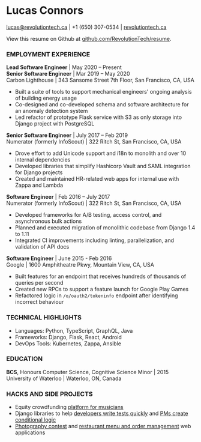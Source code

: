 Lucas Connors
==

lucas@revolutiontech.ca | +1 (650) 307-0534 | [revolutiontech.ca](https://revolutiontech.ca/)

View this resume on Github at [github.com/RevolutionTech/resume](https://github.com/RevolutionTech/resume).

### EMPLOYMENT EXPERIENCE

**Lead Software Engineer** | May 2020 – Present
<br />**Senior Software Engineer** | Mar 2019 – May 2020
<br />Carbon Lighthouse | 343 Sansome Street 7th Floor, San Francisco, CA, USA

- Built a suite of tools to support mechanical engineers' ongoing analysis of building energy usage
- Co-designed and co-developed schema and software architecture for an anomaly detection system
- Led refactor of prototype Flask service with S3 as only storage into Django project with PostgreSQL

**Senior Software Engineer** | July 2017 – Feb 2019
<br />Numerator (formerly InfoScout) | 322 Ritch St, San Francisco, CA, USA

- Drove effort to add Unicode support and i18n to monolith and over 10 internal dependencies
- Developed libraries that simplify Hashicorp Vault and SAML integration for Django projects
- Created and maintained HR-related web apps for internal use with Zappa and Lambda

**Software Engineer** | Feb 2016 – July 2017
<br />Numerator (formerly InfoScout) | 322 Ritch St, San Francisco, CA, USA

- Developed frameworks for A/B testing, access control, and asynchronous bulk actions
- Planned and executed migration of monolithic codebase from Django 1.4 to 1.11
- Integrated CI improvements including linting, parallelization, and validation of API docs

**Software Engineer** | June 2015 - Feb 2016
<br />Google | 1600 Amphitheatre Pkwy, Mountain View, CA, USA

- Built features for an endpoint that receives hundreds of thousands of queries per second
- Created new RPCs to support a feature launch for Google Play Games
- Refactored logic in `/o/oauth2/tokeninfo` endpoint after identifying incorrect behaviour

### TECHNICAL HIGHLIGHTS

- Languages: Python, TypeScript, GraphQL, Java
- Frameworks: Django, Flask, React, Android
- DevOps Tools: Kubernetes, Zappa, Ansible

### EDUCATION

**BCS**, Honours Computer Science, Cognitive Science Minor | 2015
<br />University of Waterloo | Waterloo, ON, Canada

### HACKS AND SIDE PROJECTS

- Equity crowdfunding [platform for musicians](https://github.com/RevolutionTech/perdiem-django)
- Django libraries to help [developers write tests quickly](https://github.com/RevolutionTech/django-pigeon) and [PMs create conditional logic](https://github.com/RevolutionTech/django-conditions)
- [Photography contest](https://github.com/RevolutionTech/flamingo) and [restaurant menu and order management](https://github.com/RevolutionTech/seared-quail) web applications
